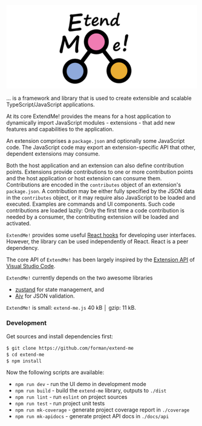 ![image](docs/images/extend-me.png)

... is a framework and library that is used to create extensible and scalable
TypeScript/JavaScript applications.

At its core ExtendMe! provides the means for a host application to dynamically 
import JavaScript modules - extensions - that add new features and capabilities 
to the application.

An extension comprises a `package.json` and optionally some JavaScript code. The
JavaScript code may export an extension-specific API that other, dependent
extensions may consume.

Both the host application and an extension can also define contribution points.
Extensions provide contributions to one or more contribution points and the host
application or host extension can consume them. Contributions are encoded in
the `contributes` object of an extension's `package.json`. A contribution may be
either fully specified by the JSON data in the `contributes` object, or it may
require also JavaScript to be loaded and executed. Examples are commands and UI
components. Such code contributions are loaded lazily: Only the first time a 
code contribution is needed by a consumer, the contributing extension will be 
loaded and activated.

`ExtendMe!` provides some
useful [React hooks](https://react.dev/reference/react) for developing user
interfaces. However, the library can be used independently of React. React is a
peer dependency.

The core API of `ExtendMe!` has been largely inspired by the
[Extension API](https://code.visualstudio.com/api)
of [Visual Studio Code](https://code.visualstudio.com/).

`ExtendMe!` currently depends on the two awesome libraries

* [zustand](https://github.com/pmndrs/zustand) for state management, and
* [Ajv](https://ajv.js.org/) for JSON validation.

`ExtendMe!` is small: `extend-me.js` 40 kB │ gzip: 11 kB.

### Development

Get sources and install dependencies first:

```bash
$ git clone https://github.com/forman/extend-me
$ cd extend-me
$ npm install
```

Now the following scripts are available:

* `npm run dev` - run the UI demo in development mode
* `npm run build` - build the `extend-me` library, outputs to `./dist`
* `npm run lint` - run `eslint` on project sources
* `npm run test` - run project unit tests
* `npm run mk-coverage` - generate project coverage report in `./coverage`
* `npm run mk-apidocs` - generate project API docs in `./docs/api`


